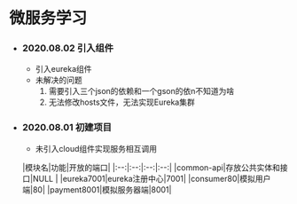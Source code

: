 # 微服务学习


   
* ### 2020.08.02  引入组件
    * 引入eureka组件
    * 未解决的问题
        1. 需要引入三个json的依赖和一个gson的依n不知道为啥
        2. 无法修改hosts文件，无法实现Eureka集群
* ### 2020.08.01  初建项目
    * 未引入cloud组件实现服务相互调用 
     
    |模块名|功能|开放的端口|
    |:--:|:--:|:--:|:--:|
    |common-api|存放公共实体和接口|NULL |
    |eureka7001|eureka注册中心|7001|
    |consumer80|模拟用户端|80|
    |payment8001|模拟服务器端|8001|
